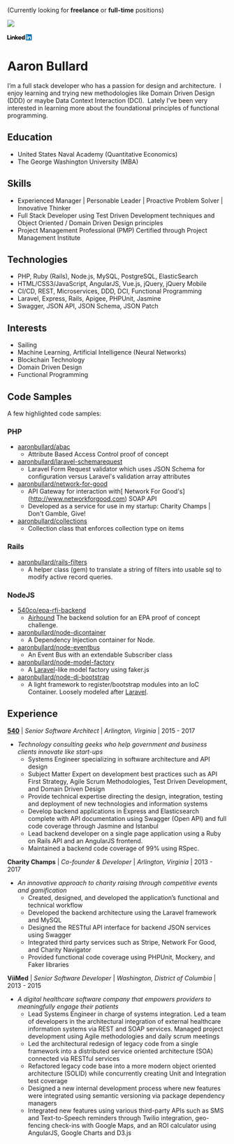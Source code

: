 
(Currently looking for **freelance** or **full-time** positions)

![](https://avatars2.githubusercontent.com/u/4197300?v=3&u=869bf3d92fd6083413b8f28da7739e811b49425d&s=200)

[![Linkedin](images/Logo-2C-14px.png)](https://www.linkedin.com/in/aaronbullard)

# Aaron Bullard
I’m a full stack developer who has a passion for design and architecture.  I enjoy learning and trying new methodologies like Domain Driven Design (DDD) or maybe Data Context Interaction (DCI).  Lately I’ve been very interested in learning more about the foundational principles of functional programming.

## Education
- United States Naval Academy (Quantitative Economics)
- The George Washington University (MBA)

## Skills
- Experienced Manager | Personable Leader | Proactive Problem Solver | Innovative Thinker
- Full Stack Developer using Test Driven Development techniques and Object Oriented / Domain Driven Design principles
- Project Management Professional (PMP) Certified through Project Management Institute

## Technologies
- PHP, Ruby (Rails), Node.js, MySQL, PostgreSQL, ElasticSearch
- HTML/CSS3/JavaScript, AngularJS, Vue.js, jQuery, jQuery Mobile
- CI/CD, REST, Microservices, DDD, DCI, Functional Programming
- Laravel, Express, Rails, Apigee, PHPUnit, Jasmine
- Swagger, JSON API, JSON Schema, JSON Patch
<!-- - Git, Composer, Bower, npm, Docker, Vagrant, Travis, Code Climate, Atlassian -->

## Interests
- Sailing
- Machine Learning, Artificial Intelligence (Neural Networks)
- Blockchain Technology
- Domain Driven Design
- Functional Programming

## Code Samples
A few highlighted code samples:

### PHP
- [aaronbullard/abac](https://github.com/aaronbullard/abac)
  - Attribute Based Access Control proof of concept
- [aaronbullard/laravel-schemarequest](https://github.com/aaronbullard/laravel-schemarequest)
  - Laravel Form Request validator which uses JSON Schema for configuration versus Laravel's validation array attributes
- [aaronbullard/network-for-good](https://github.com/aaronbullard/network-for-good)
  - API Gateway for interaction with[ Network For Good's] (http://www.networkforgood.com) SOAP API
  - Developed as a service for use in my startup: Charity Champs | Don't Gamble, Give!
- [aaronbullard/collections](https://github.com/aaronbullard/collections)
  - Collection class that enforces collection type on items

### Rails
- [aaronbullard/rails-filters](https://github.com/aaronbullard/rails-filters)
  - A helper class (gem) to translate a string of filters into usable sql to modify active record queries.

### NodeJS
- [540co/epa-rfi-backend](https://github.com/540co/epa-rfi-backend)
  - [Airhound](https://airhound.540.co) The backend solution for an EPA proof of concept challenge.
- [aaronbullard/node-dicontainer](https://github.com/aaronbullard/node-dicontainer)
  - A Dependency Injection container for Node.
- [aaronbullard/node-eventbus](https://github.com/aaronbullard/node-eventbus)
  - An Event Bus with an extendable Subscriber class
- [aaronbullard/node-model-factory](https://github.com/aaronbullard/node-model-factory)
  - A [Laravel](https://laravel.com)-like model factory using faker.js
- [aaronbullard/node-di-bootstrap](https://github.com/aaronbullard/node-di-bootstrap)
  - A light framework to register/bootstrap modules into an IoC Container.  Loosely modeled after [Laravel](https://laravel.com).

## Experience

[**540**](https://540.co) | *Senior Software Architect* | *Arlington, Virginia* |	2015 - 2017
+ *Technology consulting geeks who help government and business clients innovate like start-ups*
  - Systems Engineer specializing in software architecture and API design
  - Subject Matter Expert on development best practices such as API First Strategy, Agile Scrum Methodologies, Test Driven Development, and Domain Driven Design
  - Provide technical expertise directing the design, integration, testing and deployment of new technologies and information systems
  - Develop backend applications in Express and Elasticsearch complete with API documentation using Swagger (Open API) and full code coverage through Jasmine and Istanbul
  - Lead backend developer on a single page application using a Ruby on Rails API and an AngularJS frontend.
  - Maintained a backend code coverage of 99% using RSpec.

**Charity Champs** | *Co-founder & Developer* | *Arlington, Virginia* | 2013 - 2017
+ *An innovative approach to charity raising through competitive events and gamification*
  - Created, designed, and developed the application’s functional and technical workflow
  - Developed the backend architecture using the Laravel framework and MySQL
  - Designed the RESTful API interface for backend JSON services using Swagger
  - Integrated third party services such as Stripe, Network For Good, and Charity Navigator
  - Provided functional code coverage using PHPUnit, Mockery, and Faker libraries

**ViiMed** | *Senior Software Developer* | *Washington, District of Columbia* |	2013 - 2015
+ *A digital healthcare software company that empowers providers to meaningfully engage their patients*
  - Lead Systems Engineer in charge of systems integration.  Led a team of developers in the architectural integration of external healthcare information systems via REST and SOAP services.  Managed project development using Agile methodologies and daily scrum meetings
  - Led the architectural redesign of legacy code from a single framework into a distributed service oriented architecture (SOA) connected via RESTful services
  - Refactored legacy code base into a more modern object oriented architecture (SOLID) while concurrently creating Unit and Integration test coverage
  - Designed a new internal development process where new features were integrated using semantic versioning via package dependency managers
  - Integrated new features using various third-party APIs such as SMS and Text-to-Speech reminders through Twilio integration, geo-fencing check-ins with Google Maps, and an ROI calculator using AngularJS, Google Charts and D3.js
